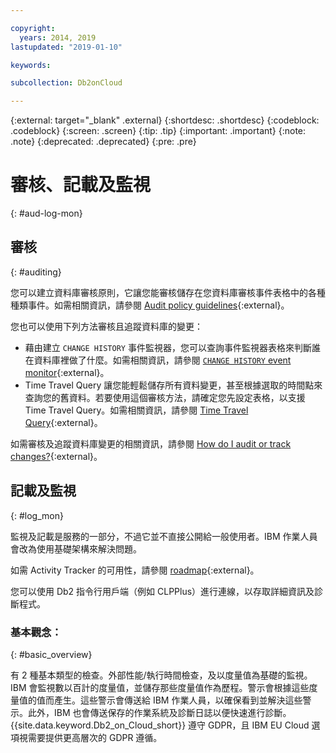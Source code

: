 ```yaml
---

copyright:
  years: 2014, 2019
lastupdated: "2019-01-10"

keywords: 

subcollection: Db2onCloud

---
```


<!-- Attribute definitions --> 
{:external: target="_blank" .external}
{:shortdesc: .shortdesc}
{:codeblock: .codeblock}
{:screen: .screen}
{:tip: .tip}
{:important: .important}
{:note: .note}
{:deprecated: .deprecated}
{:pre: .pre}

# 審核、記載及監視
{: #aud-log-mon}

## 審核
{: #auditing}

您可以建立資料庫審核原則，它讓您能審核儲存在您資料庫審核事件表格中的各種種類事件。如需相關資訊，請參閱 [Audit policy guidelines](https://www.ibm.com/support/knowledgecenter/SSFMBX/com.ibm.swg.im.dashdb.security.doc/doc/audit_policy_guidelines.html){:external}。

您也可以使用下列方法審核且追蹤資料庫的變更：
* 藉由建立 `CHANGE HISTORY` 事件監視器，您可以查詢事件監視器表格來判斷誰在資料庫裡做了什麼。如需相關資訊，請參閱 [`CHANGE HISTORY` event monitor](https://www.ibm.com/support/knowledgecenter/en/SSEPGG_11.1.0/com.ibm.db2.luw.sql.ref.doc/doc/r0059363.html){:external}。
* Time Travel Query 讓您能輕鬆儲存所有資料變更，甚至根據選取的時間點來查詢您的舊資料。若要使用這個審核方法，請確定您先設定表格，以支援 Time Travel Query。如需相關資訊，請參閱 [Time Travel Query](https://developer.ibm.com/answers/questions/426878/how-do-i-use-time-travel-query-in-db2-or-db2-on-cl/){:external}。

如需審核及追蹤資料庫變更的相關資訊，請參閱 [How do I audit or track changes?](https://developer.ibm.com/answers/questions/427780/how-can-i-audit-or-track-changes-dropped-tables-to.html){:external}。

## 記載及監視
{: #log_mon}

監視及記載是服務的一部分，不過它並不直接公開給一般使用者。IBM 作業人員會改為使用基礎架構來解決問題。  

如需 Activity Tracker 的可用性，請參閱 [roadmap](https://ibm.biz/db2oncloud-roadmap){:external}。

您可以使用 Db2 指令行用戶端（例如 CLPPlus）進行連線，以存取詳細資訊及診斷程式。

### 基本觀念：
{: #basic_overview}

有 2 種基本類型的檢查。外部性能/執行時間檢查，及以度量值為基礎的監視。IBM 會監視數以百計的度量值，並儲存那些度量值作為歷程。警示會根據這些度量值的值而產生。這些警示會傳送給 IBM 作業人員，以確保看到並解決這些警示。此外，IBM 也會傳送保存的作業系統及診斷日誌以便快速進行診斷。{{site.data.keyword.Db2_on_Cloud_short}} 遵守 GDPR，且 IBM EU Cloud 選項視需要提供更高層次的 GDPR 遵循。


